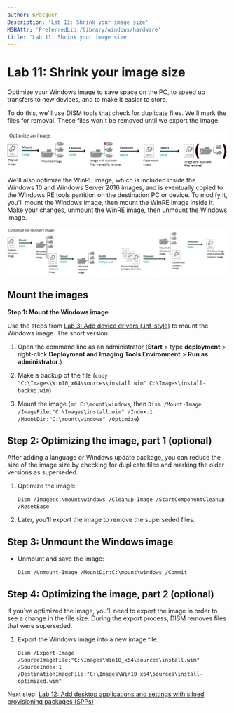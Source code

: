 ```yaml
---
author: KPacquer
Description: 'Lab 11: Shrink your image size'
MSHAttr: 'PreferredLib:/library/windows/hardware'
title: 'Lab 11: Shrink your image size'
---
```


# Lab 11: Shrink your image size

Optimize your Windows image to save space on the PC, to speed up transfers to new devices, and to make it easier to store.

To do this, we'll use DISM tools that check for duplicate files. We'll mark the files for removal. These files won't be removed until we export the image. 

   ![image: Mount the image, mark duplicate files for removal, unmount the image, then export the image.](images/dism-shrink-image.jpg)


We'll also optimize the WinRE image, which is included inside the Windows 10 and Windows Server 2016 images, and is eventually copied to the Windows RE tools partition on the destination PC or device. To modify it, you'll mount the Windows image, then mount the WinRE image inside it. Make your changes, unmount the WinRE image, then unmount the Windows image. 

   ![image: Mount the Windows image, then mount the recovery image inside it. Make changes, then unmount the recovery image, and finally the Windows image](images/customize-recovery-image.jpg)

## <span id="Mount_the_images"></span>Mount the images

**Step 1: Mount the Windows image**

Use the steps from [Lab 3: Add device drivers (.inf-style)](add-device-drivers.md) to mount the Windows image. The short version:

1.  Open the command line as an administrator (**Start** > type **deployment** > right-click **Deployment and Imaging Tools Environment** > **Run as administrator**.)

2.  Make a backup of the file (`copy "C:\Images\Win10_x64\sources\install.wim" C:\Images\install-backup.wim`)

3.  Mount the image (`md C:\mount\windows`, then `Dism /Mount-Image /ImageFile:"C:\Images\install.wim" /Index:1 /MountDir:"C:\mount\windows" /Optimize`)



## <span id="Optimizing_the_image_part_1"></span><span id="optimizing_the_image_part_1"></span><span id="OPTIMIZING_THE_IMAGE_PART_1"></span>Step 2: Optimizing the image, part 1 (optional)

After adding a language or Windows update package, you can reduce the size of the image size by checking for duplicate files and marking the older versions as superseded.

1.  Optimize the image:

    ``` syntax
    Dism /Image:c:\mount\windows /Cleanup-Image /StartComponentCleanup /ResetBase
    ```

2.  Later, you'll export the image to remove the superseded files.

## <span id="BKMK_SaveImage"></span><span id="bkmk_saveimage"></span><span id="BKMK_SAVEIMAGE"></span>Step 3: Unmount the Windows image


-   Unmount and save the image:

    ``` syntax
    Dism /Unmount-Image /MountDir:C:\mount\windows /Commit
    ```

## <span id="Optimizing_the_image_part_2"></span><span id="optimizing_the_image_part_2"></span><span id="OPTIMIZING_THE_IMAGE_PART_2"></span>Step 4: Optimizing the image, part 2 (optional)

If you've optimized the image, you'll need to export the image in order to see a change in the file size. During the export process, DISM removes files that were superseded.

1.  Export the Windows image into a new image file.

    ``` syntax
    Dism /Export-Image /SourceImageFile:"C:\Images\Win10_x64\sources\install.wim" /SourceIndex:1 /DestinationImageFile:"C:\Images\Win10_x64\sources\install-optimized.wim"
    ```

Next step: [Lab 12: Add desktop applications and settings with siloed provisioning packages (SPPs)](add-desktop-apps-wth-spps-sxs.md)